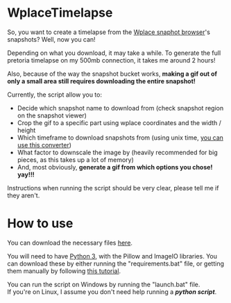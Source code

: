 # WplaceTimelapse

So, you want to create a timelapse from the [Wplace snaphot browser](https://archive.snowpity.lol)'s snapshots? Well, now you can!

Depending on what you download, it may take a while. To generate the full pretoria timelapse on my 500mb connection, it takes me around 2 hours!

Also, because of the way the snapshot bucket works, **making a gif out of only a small area still requires downloading the entire snapshot!**

Currently, the script allow you to:
- Decide which snapshot name to download from (check snapshot region on the snapshot viewer)
- Crop the gif to a specific part using wplace coordinates and the width / height
- Which timeframe to download snapshots from (using unix time, [you can use this converter](https://www.unixtimestamp.com/))
- What factor to downscale the image by (heavily recommended for big pieces, as this takes up a lot of memory)
- And, most obviously, **generate a gif from which options you chose! yay!!!**

Instructions when running the script should be very clear, please tell me if they aren't.

# How to use

You can download the necessary files [here](https://github.com/rickarockFR/WplaceTimelapse/raw/refs/heads/main/scripts.zip).

You will need to have [Python 3](https://www.python.org/downloads/), with the Pillow and ImageIO libraries. You can download these by either running the "requirements.bat" file, or getting them manually by following [this tutorial](https://packaging.python.org/en/latest/tutorials/installing-packages/).

You can run the script on Windows by running the "launch.bat" file.  
If you're on Linux, I assume you don't need help running a ***python script***.
